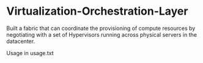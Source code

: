  Virtualization-Orchestration-Layer
=============

Built a fabric that can coordinate the provisioning of compute resources by negotiating with a set of Hypervisors running across physical servers in the datacenter.

Usage in usage.txt
